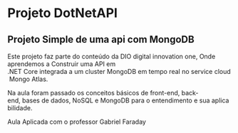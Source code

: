 # Projeto DotNetAPI

## Projeto Simple de uma api com MongoDB

Este projeto faz parte do conteúdo da DIO digital innovation one,
Onde aprendemos a Construir uma API em .NET Core integrada a um cluster MongoDB em tempo real no service cloud Mongo Atlas.

Na aula foram passado os conceitos básicos de front-end, back-end, bases de dados, NoSQL e MongoDB para o entendimento e sua aplicabilidade.

Aula Aplicada com o professor Gabriel Faraday
